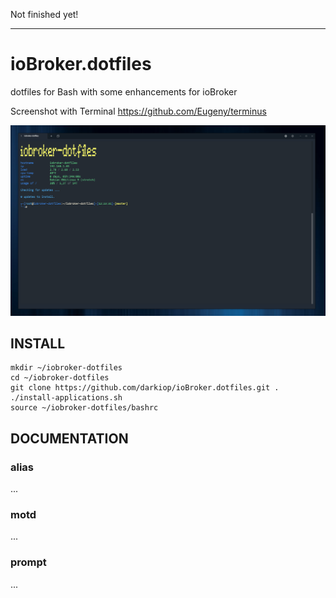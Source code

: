 Not finished yet!

---

# ioBroker.dotfiles
dotfiles for Bash with some enhancements for ioBroker

Screenshot with Terminal https://github.com/Eugeny/terminus

![Screenshot](screenshot.png)

## INSTALL
```
mkdir ~/iobroker-dotfiles
cd ~/iobroker-dotfiles
git clone https://github.com/darkiop/ioBroker.dotfiles.git .
./install-applications.sh
source ~/iobroker-dotfiles/bashrc
```
## DOCUMENTATION

### alias
...

### motd
...

### prompt
...
